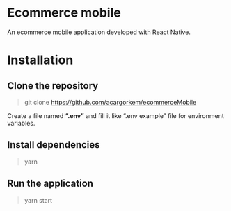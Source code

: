 # Ecommerce mobile

An ecommerce mobile application developed with React Native.

# Installation

## Clone the repository

> git clone https://github.com/acargorkem/ecommerceMobile

Create a file named <strong>“.env”</strong> and fill it like “.env example” file for environment variables.

## Install dependencies

> yarn

## Run the application

> yarn start
